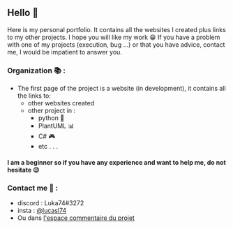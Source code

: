## Hello 👋
Here is my personal portfolio. It contains all the websites I created plus links to my other projects. I hope you will like my work 😁 If you have a problem with one of my projects (execution, bug ...) or that you have advice, contact me, I would be impatient to answer you.

### Organization 📚 :
* The first page of the project is a website (in development), it contains all the links to:
  * other websites created
  * other project in :
    * python 🐍
    * PlantUML 📊
    * C# 🎮
    * etc . . .

#### I am a beginner so if you have any experience and want to help me, do not hesitate 😉
### Contact me 📧 : 
* discord : Luka74#3272
* insta : [@lucasl74](https://www.instagram.com/lucasl74/)
* Ou dans [l'espace commentaire du projet](https://github.com/Intermarch3/Intermarch3.github.io/discussions/2)
